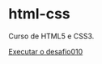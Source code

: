 # html-css
 Curso de HTML5 e CSS3.

 <a href="https://jose-wanderson.github.io/html-css/exercicios/desafios/desafio010/index.html">Executar o desafio010</a>
